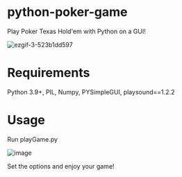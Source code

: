# python-poker-game
Play Poker Texas Hold'em with Python on a GUI!

![ezgif-3-523b1dd597](https://user-images.githubusercontent.com/60852205/150778719-7138ceb8-a362-4cbb-9e07-f677bee7d05b.gif)

# Requirements

Python 3.9+, PIL, Numpy, PYSimpleGUI, playsound==1.2.2

# Usage

Run playGame.py

![image](https://user-images.githubusercontent.com/60852205/150779259-cec46efe-4e21-438b-a665-e6540c60089b.png)

Set the options and enjoy your game!
